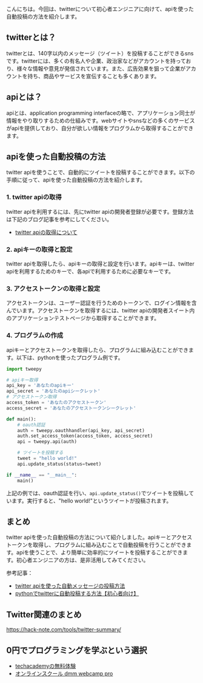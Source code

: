 <!--
title:   【twitter】apiを使ってプログラムで自動投稿する方法
tags:    API,Twitter,自動化
id:      70c1da3d3fc2b9eea046
private: false
-->


こんにちは。今回は、twitterについて初心者エンジニアに向けて、apiを使った自動投稿の方法を紹介します。

## twitterとは？

twitterとは、140字以内のメッセージ（ツイート）を投稿することができるsnsです。twitterには、多くの有名人や企業、政治家などがアカウントを持っており、様々な情報や意見が発信されています。また、広告効果を狙って企業がアカウントを持ち、商品やサービスを宣伝することも多くあります。

## apiとは？

apiとは、application programming interfaceの略で、アプリケーション同士が情報をやり取りするための仕組みです。webサイトやsnsなどの多くのサービスがapiを提供しており、自分が欲しい情報をプログラムから取得することができます。

## apiを使った自動投稿の方法

twitter apiを使うことで、自動的にツイートを投稿することができます。以下の手順に従って、apiを使った自動投稿の方法を紹介します。

### 1. twitter apiの取得

twitter apiを利用するには、先にtwitter apiの開発者登録が必要です。登録方法は下記のブログ記事を参考にしてください。

- [twitter apiの取得について](https://www.apps-gcp.com/twitterapi/)

### 2. apiキーの取得と設定

twitter apiを取得したら、apiキーの取得と設定を行います。apiキーは、twitter apiを利用するためのキーで、各apiで利用するために必要なキーです。

### 3. アクセストークンの取得と設定

アクセストークンは、ユーザー認証を行うためのトークンで、ログイン情報を含んでいます。アクセストークンを取得するには、twitter apiの開発者スイート内のアプリケーションテストページから取得することができます。

### 4. プログラムの作成

apiキーとアクセストークンを取得したら、プログラムに組み込むことができます。以下は、pythonを使ったプログラム例です。

```python
import tweepy

# apiキー取得
api_key = 'あなたのapiキー'
api_secret = 'あなたのapiシークレット'
# アクセストークン取得
access_token = 'あなたのアクセストークン'
access_secret = 'あなたのアクセストークンシークレット'

def main():
    # oauth認証
    auth = tweepy.oauthhandler(api_key, api_secret)
    auth.set_access_token(access_token, access_secret)
    api = tweepy.api(auth)

    # ツイートを投稿する
    tweet = "hello world!"
    api.update_status(status=tweet)

if __name__ == "__main__":
    main()
```

上記の例では、oauth認証を行い、`api.update_status()`でツイートを投稿しています。実行すると、"hello world!"というツイートが投稿されます。

## まとめ

twitter apiを使った自動投稿の方法について紹介しました。apiキーとアクセストークンを取得し、プログラムに組み込むことで自動投稿を行うことができます。apiを使うことで、より簡単に効率的にツイートを投稿することができます。初心者エンジニアの方は、是非活用してみてください。

参考記事：
- [twitter apiを使った自動メッセージの投稿方法](https://marapuru.dev/2019/12/06/twitter-api-tweepy/)
- [pythonでtwitterに自動投稿する方法【初心者向け】](https://qiita.com/masato44gm/items/6f73bbdbcd8d69c1cc60)

## Twitter関連のまとめ
https://hack-note.com/tools/twitter-summary/

## 0円でプログラミングを学ぶという選択
- [techacademyの無料体験](//af.moshimo.com/af/c/click?a_id=2612475&amp;p_id=1555&amp;pc_id=2816&amp;pl_id=22706&amp;url=https%3a%2f%2ftechacademy.jp%2fhtmlcss-trial%3futm_source%3dmoshimo%26utm_medium%3daffiliate%26utm_campaign%3dtextad)
- [オンラインスクール dmm webcamp pro](//af.moshimo.com/af/c/click?a_id=2612482&amp;p_id=1363&amp;pc_id=2297&amp;pl_id=39999&amp;guid=on)
